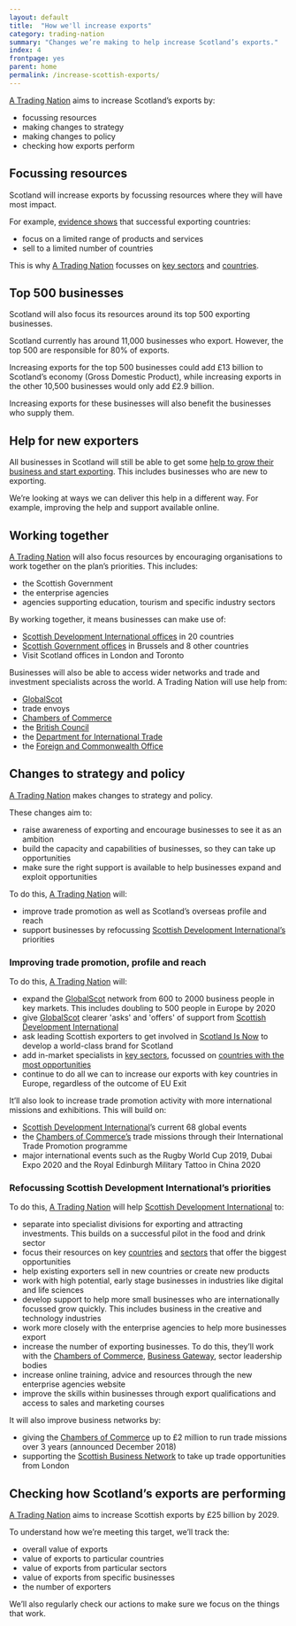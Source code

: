 ```yaml
---
layout: default
title:  "How we'll increase exports"
category: trading-nation
summary: "Changes we’re making to help increase Scotland’s exports."
index: 4
frontpage: yes
parent: home
permalink: /increase-scottish-exports/
---
```

[A Trading Nation](https://www.gov.scot/publications/scotland-a-trading-nation/) aims to increase Scotland’s exports by:

* focussing resources
* making changes to strategy
* making changes to policy
* checking how exports perform


## Focussing resources
Scotland will increase exports by focussing resources where they will have most impact.

For example, [evidence shows](https://www.gov.scot/publications/scotland-a-trading-nation/) that successful exporting countries:

* focus on a limited range of products and services
* sell to a limited number of countries

This is why [A Trading Nation](https://www.gov.scot/publications/scotland-a-trading-nation/) focusses on [key sectors](https://tradingnation.mygov.scot/sectors/) and [countries](https://tradingnation.mygov.scot/sectors/).


## Top 500 businesses
Scotland will also focus its resources around its top 500 exporting businesses.

Scotland currently has around 11,000 businesses who export. However, the top 500 are responsible for 80% of exports.

Increasing exports for the top 500 businesses could add £13 billion to Scotland’s economy (Gross Domestic Product), while increasing exports in the other 10,500 businesses would only add £2.9 billion.

Increasing exports for these businesses will also benefit the businesses who supply them.


## Help for new exporters
All businesses in Scotland will still be able to get some [help to grow their business and start exporting](https://tradingnation.mygov.scot/help-for-businesses/). This includes businesses who are new to exporting.

We’re looking at ways we can deliver this help in a different way. For example, improving the help and support available online.


## Working together

[A Trading Nation](https://www.gov.scot/publications/scotland-a-trading-nation/) will also focus resources by encouraging organisations to work together on the plan’s priorities. This includes:

* the Scottish Government
* the enterprise agencies
* agencies supporting education, tourism and specific industry sectors

By working together, it means businesses can make use of:

* [Scottish Development International offices](https://www.sdi.co.uk/about-sdi/global-offices) in 20 countries
* [Scottish Government offices](https://www.gov.scot/policies/international-relations/international-offices/) in Brussels and 8 other countries
* Visit Scotland offices in London and Toronto

Businesses will also be able to access wider networks and trade and investment specialists across the world. A Trading Nation will use help from:

* [GlobalScot](https://www.globalscot.com/)
* trade envoys
* [Chambers of Commerce](https://www.scottishchambers.org.uk/)
* the [British Council](https://www.britishcouncil.org/)
* the [Department for International Trade](https://www.gov.uk/government/organisations/department-for-international-trade)
* the [Foreign and Commonwealth Office](https://www.gov.uk/government/organisations/foreign-commonwealth-office)

## Changes to strategy and policy

[A Trading Nation](https://www.gov.scot/publications/scotland-a-trading-nation/) makes changes to strategy and policy.

These changes aim to:

* raise awareness of exporting and encourage businesses to see it as an ambition
* build the capacity and capabilities of businesses, so they can take up opportunities
* make sure the right support is available to help businesses expand and exploit opportunities

To do this, [A Trading Nation](https://www.gov.scot/publications/scotland-a-trading-nation/) will:

* improve trade promotion as well as Scotland’s overseas profile and reach
* support businesses by refocussing [Scottish Development International’s](https://www.sdi.co.uk/) priorities


### Improving trade promotion, profile and reach

To do this, [A Trading Nation](https://www.gov.scot/publications/scotland-a-trading-nation/) will:

* expand the [GlobalScot](https://www.globalscot.com/) network from 600 to 2000 business people in key markets. This includes doubling to 500 people in Europe by 2020
* give [GlobalScot](https://www.globalscot.com/) clearer 'asks' and 'offers' of support from [Scottish Development International](https://www.sdi.co.uk/)
* ask leading Scottish exporters to get involved in [Scotland Is Now](https://www.scotland.org/) to develop a world-class brand for Scotland
* add in-market specialists in [key sectors](https://tradingnation.mygov.scot/sectors/), focussed on [countries with the most opportunities](https://tradingnation.mygov.scot/where-we-could-sell-more/)
* continue to do all we can to increase our exports with key countries in Europe, regardless of the outcome of EU Exit

It’ll also look to increase trade promotion activity with more international missions and exhibitions. This will build on:

* [Scottish Development International](https://www.sdi.co.uk/)’s current 68 global events
* the [Chambers of Commerce’s](https://www.scottishchambers.org.uk/) trade missions through their International Trade Promotion programme
* major international events such as the Rugby World Cup 2019, Dubai Expo 2020 and the Royal Edinburgh Military Tattoo in China 2020


### Refocussing Scottish Development International’s priorities

To do this, [A Trading Nation](https://www.gov.scot/publications/scotland-a-trading-nation/) will help [Scottish Development International](https://www.sdi.co.uk/) to:

* separate into specialist divisions for exporting and attracting investments. This builds on a successful pilot in the food and drink sector
* focus their resources on key [countries](https://tradingnation.mygov.scot/country-profiles/) and [sectors](https://tradingnation.mygov.scot/sectors/) that offer the biggest opportunities
* help existing exporters sell in new countries or create new products
* work with high potential, early stage businesses in industries like digital and life sciences
* develop support to help more small businesses who are internationally focussed grow quickly. This includes business in the creative and technology industries
* work more closely with the enterprise agencies to help more businesses export
* increase the number of exporting businesses. To do this, they’ll work with the [Chambers of Commerce](https://www.scottishchambers.org.uk/), [Business Gateway](https://www.bgateway.com/), sector leadership bodies
* increase online training, advice and resources through the new enterprise agencies website
* improve the skills within businesses through export qualifications and access to sales and marketing courses

It will also improve business networks by:

* giving the [Chambers of Commerce](https://www.scottishchambers.org.uk/) up to £2 million to run trade missions over 3 years (announced December 2018)
* supporting the [Scottish Business Network](https://www.sbn.scot/) to take up trade opportunities from London

## Checking how Scotland’s exports are performing

[A Trading Nation](https://www.gov.scot/publications/scotland-a-trading-nation/) aims to increase Scottish exports by £25 billion by 2029.

To understand how we’re meeting this target, we’ll track the:

* overall value of exports
* value of exports to particular countries
* value of exports from particular sectors
* value of exports from specific businesses
* the number of exporters

We’ll also regularly check our actions to make sure we focus on the things that work.
